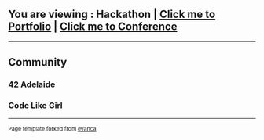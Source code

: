 ## You are viewing : Hackathon | [Click me to Portfolio](/index.md) | [Click me to Conference](/Conference.md)
---
## Community
### 42 Adelaide

### Code Like Girl


---
<p style="font-size:11px">Page template forked from <a href="https://github.com/evanca/quick-portfolio">evanca</a></p>
<!-- Remove above link if you don't want to attribute -->
